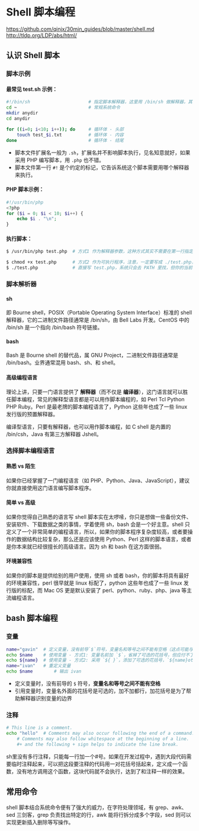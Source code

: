 # Shell 脚本编程

https://github.com/qinjx/30min_guides/blob/master/shell.md   
http://tldp.org/LDP/abs/html/

## 认识 Shell 脚本

### 脚本示例

#### 最常见 test.sh 示例：

```bash
#!/bin/sh                      # 指定脚本解释器，这里用 /bin/sh 做解释器，其他常见的还有 #!/bin/bash
cd ~                           # 常规系统命令                                          #!/usr/bin/php
mkdir anydir
cd anydir

for ((i=0; i<10; i++)); do     # 循环体 - 头部
    touch test_$i.txt          # 循环体 - 内容
done                           # 循环体 - 结尾
```

* 脚本文件扩展名一般为 `.sh`，扩展名并不影响脚本执行，见名知意就好，如果采用 PHP 编写脚本，用 `.php` 也不错。
* 脚本文件第一行 `#!` 是个约定的标记，它告诉系统这个脚本需要用哪个解释器来执行。

#### PHP 脚本示例：

```php
#!/usr/bin/php
<?php
for ($i = 0; $i < 10; $i++) {
    echo $i . "\n";
}
```

#### 执行脚本：

```bash
$ /usr/bin/php test.php  # 方式1 作为解释器参数，这种方式其实不需要在第一行指定解释器信息，写了也没用。

$ chmod +x test.php      # 方式2 作为可执行程序，注意，一定要写成 ./test.php，而不是 test.php
$ ./test.php             # 直接写 test.php，系统只会去 PATH 里找，但你的当前目录通常不在 PATH 里
```

### 脚本解析器

#### sh

即 Bourne shell，POSIX（Portable Operating System Interface）标准的 shell 解释器，它的二进制文件路径通常是 /bin/sh，由 Bell Labs 开发。CentOS 中的 /bin/sh 是一个指向 /bin/bash 符号链接。

#### bash

Bash 是 Bourne shell 的替代品，属 GNU Project，二进制文件路径通常是 /bin/bash。业界通常混用 bash、sh、和 shell。

#### 高级编程语言

理论上讲，只要一门语言提供了 **解释器**（而不仅是 **编译器**），这门语言就可以胜任脚本编程，常见的解释型语言都是可以用作脚本编程的，如 Perl Tcl Python PHP Ruby。Perl 是最老牌的脚本编程语言了，Python 这些年也成了一些 linux 发行版的预置解释器。

编译型语言，只要有解释器，也可以用作脚本编程，如 C shell 是内置的 /bin/csh，Java 有第三方解释器 Jshell。

### 选择脚本编程语言

#### 熟悉 vs 陌生

如果你已经掌握了一门编程语言（如 PHP、Python、Java、JavaScript），建议你就直接使用这门语言编写脚本程序。

#### 简单 vs 高级

如果你觉得自己熟悉的语言写 shell 脚本实在太啰嗦，你只是想做一些备份文件、安装软件、下载数据之类的事情，学着使用 sh，bash 会是一个好主意。shell 只定义了一个非常简单的编程语言，所以，如果你的脚本程序复杂度较高，或者要操作的数据结构比较复杂，那么还是应该使用 Python、Perl 这样的脚本语言，或者是你本来就已经很擅长的高级语言。因为 sh 和 bash 在这方面很弱。

#### 环境兼容性

如果你的脚本是提供给别的用户使用，使用 sh 或者 bash，你的脚本将具有最好的环境兼容性，perl 很早就是 linux 标配了，python 这些年也成了一些 linux 发行版的标配，而 Mac OS 更是默认安装了 perl、python、ruby、php、java 等主流编程语言。


## bash 脚本编程

### 变量

```bash
name="gavin"  # 定义变量，没有前导`$`符号，变量名和等号之间不能有空格（这点可能与常见编程语言都不一样）
echo $name    # 使用变量 - 方式1: 变量名前加 `$`，省掉了可选的花括号，但应付不了 `echo $nameotherwords` 这种场景
echo ${name}  # 使用变量 - 方式2: 采用 `${ }`，添加了可选的花括号，`${name}otherwords`，推荐用这种方式
name="ivan"   # 重定义变量
echo $name        # 输出 ivan
```

* 定义变量时，没有前导的 `$` 符号，**变量名和等号之间不能有空格**
* 引用变量时，变量名外面的花括号是可选的，加不加都行，加花括号是为了帮助解释器识别变量的边界

### 注释

```bash
# This line is a comment.
echo "hello"  # Comments may also occur following the end of a command.
    # Comments may also follow whitespace at the beginning of a line.
    #+ and the following + sign helps to indicate the line break.
```

sh里没有多行注释，只能每一行加一个#号。如果在开发过程中，遇到大段代码需要临时注释起来，可以把这段要注释的代码用一对花括号括起来，定义成一个函数，没有地方调用这个函数，这块代码就不会执行，达到了和注释一样的效果。













## 常用命令

shell 脚本结合系统命令便有了强大的威力，在字符处理领域，有 grep、awk、sed 三剑客，grep 负责找出特定的行，awk 能将行拆分成多个字段，sed 则可以实现更新插入删除等写操作。
